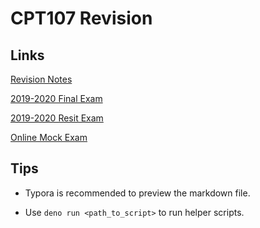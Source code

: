 # CPT107 Revision

## Links

[Revision Notes](Revision_Notes.md)

[2019-2020 Final Exam](2019-2020_CSE107_Final_S1.pdf)

[2019-2020 Resit Exam](2019-2020_CSE107_Resit_SH.pdf)

[Online Mock Exam](CPT107_Online%20MOCK%20Exam.pdf)

## Tips

* Typora is recommended to preview the markdown file.

* Use `deno run <path_to_script>` to run helper scripts.

